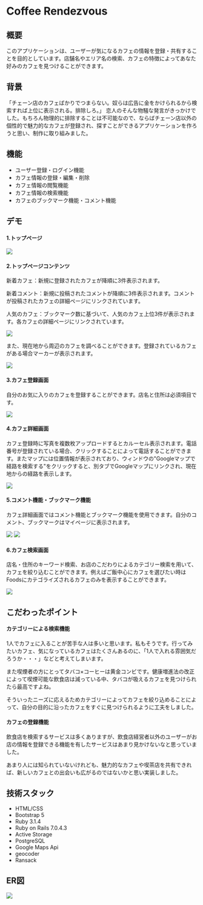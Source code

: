 <h1>Coffee Rendezvous</h1>

<h2>概要</h2>
<p>このアプリケーションは、ユーザーが気になるカフェの情報を登録・共有することを目的としています。店舗名やエリア名の検索、カフェの特徴によってあなた好みのカフェを見つけることができます。</p>

<h2>背景</h2>
<p>「チェーン店のカフェばかりでつまらない。奴らは広告に金をかけられるから検索すれば上位に表示される。排除しろ。」
恋人のそんな物騒な発言がきっかけでした。もちろん物理的に排除することは不可能なので、ならばチェーン店以外の個性的で魅力的なカフェが登録され、探すことができるアプリケーションを作ろうと思い、制作に取り組みました。</p>

<h2>機能</h2>
<ul>
  <li>ユーザー登録・ログイン機能</li>
  <li>カフェ情報の登録・編集・削除</li>
  <li>カフェ情報の閲覧機能</li>
  <li>カフェ情報の検索機能</li>
  <li>カフェのブックマーク機能・コメント機能</li>
</ul>

<h2>デモ</h2>
<h4>1.トップページ</h4>
<img src="https://user-images.githubusercontent.com/64954428/231760793-4adb44cf-7bf6-4237-b51a-cb999dc65465.jpeg" />

<h4>2.トップページコンテンツ</h4>
<p>新着カフェ：新規に登録されたカフェが降順に3件表示されます。</p>
<p>新着コメント：新規に投稿されたコメントが降順に3件表示されます。コメントが投稿されたカフェの詳細ページにリンクされています。</p>
<p>人気のカフェ：ブックマーク数に基づいて、人気のカフェ上位3件が表示されます。各カフェの詳細ページにリンクされています。</p>
<img src="https://user-images.githubusercontent.com/64954428/231761644-e23a4a65-3927-4488-841b-f2de68b5feea.jpeg" />
<p>また、現在地から周辺のカフェを調べることができます。登録されているカフェがある場合マーカーが表示されます。</p>
<img src="https://user-images.githubusercontent.com/64954428/231765068-594536a7-9e94-4eb0-8b8c-9af3de93f5e7.jpeg" />

<h4>3.カフェ登録画面</h4>
<p>自分のお気に入りのカフェを登録することができます。店名と住所は必須項目です。</p>
<img src="https://user-images.githubusercontent.com/64954428/231762761-c01b9a09-7ddd-4674-8287-a5e84bbef756.jpeg" />

<h4>4.カフェ詳細画面</h4>
<p>カフェ登録時に写真を複数枚アップロードするとカルーセル表示されます。電話番号が登録されている場合、クリックすることによって電話することができます。またマップには位置情報が表示されており、ウィンドウの"Googleマップで経路を検索する"をクリックすると、別タブでGoogleマップにリンクされ、現在地からの経路を表示します。</p>
<img src="https://user-images.githubusercontent.com/64954428/231765187-c6d1f1d2-93b0-47e9-b819-12b87efe9ab3.jpeg" />

<h4>5.コメント機能・ブックマーク機能</h4>
<p>カフェ詳細画面ではコメント機能とブックマーク機能を使用できます。自分のコメント、ブックマークはマイページに表示されます。</p>
<img src="https://user-images.githubusercontent.com/64954428/231764661-7a639494-77d7-4632-a7a8-c5faf7be7576.jpeg" />
<img src="https://user-images.githubusercontent.com/64954428/231765483-42352ca4-0f58-4cc9-a1f5-f2fe62f02b0d.png" />

<h4>6.カフェ検索画面</h4>
<p>店名・住所のキーワード検索、お店のこだわりによるカテゴリー検索を用いて、カフェを絞り込むことができます。例えばご飯中心にカフェを選びたい時はFoodsにカテゴライズされるカフェのみを表示することができます。</p>
<img src="https://user-images.githubusercontent.com/64954428/231767055-6e81fd59-bfb6-4418-b31b-a5bab59b6cb0.jpeg" />

<h2>こだわったポイント</h2>
<h4>カテゴリーによる検索機能</h4>
<p>1人でカフェに入ることが苦手な人は多いと思います。私もそうです。行ってみたいカフェ、気になっているカフェはたくさんあるのに、「1人で入れる雰囲気だろうか・・・」などと考えてしまいます。</p>
<p>また喫煙者の方にとってタバコ×コーヒーは黄金コンビです。健康増進法の改正によって喫煙可能な飲食店は減っている中、タバコが吸えるカフェを見つけられたら最高ですよね。</p>
<p>そういったニーズに応えるためカテゴリーによってカフェを絞り込めることによって、自分の目的に沿ったカフェをすぐに見つけられるように工夫をしました。</p>

<h4>カフェの登録機能</h4>
<p>飲食店を検索するサービスは多くありますが、飲食店経営者以外のユーザーがお店の情報を登録できる機能を有したサービスはあまり見かけないなと思っていました。</p>
<p>あまり人には知られていないけれども、魅力的なカフェや喫茶店を共有できれば、新しいカフェとの出会いも広がるのではないかと思い実装しました。</p>

<h2>技術スタック</h2>
<ul>
  <li>HTML/CSS</li>
  <li>Bootstrap 5</li>
  <li>Ruby 3.1.4</li>
  <li>Ruby on Rails 7.0.4.3</li>
  <li>Active Storage</li>
  <li>PostgreSQL</li>
  <li>Google Maps Api</li>
  <li>geocoder</li>
  <li>Ransack</li>
</ul>

<h2>ER図</h2>
<img src="https://user-images.githubusercontent.com/64954428/231760395-071edd2d-9140-4026-832f-148d4df23ca4.png" />
